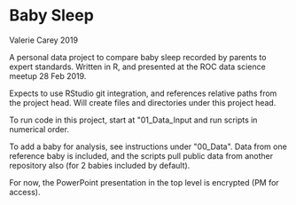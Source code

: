 # Baby Sleep

Valerie Carey 2019

A personal data project to compare baby sleep recorded by parents to expert standards.  Written in R, and presented at the ROC data science meetup 28 Feb 2019.

Expects to use RStudio git integration, and references relative paths from the project head.  Will create files and directories under this project head.

To run code in this project, start at "01_Data_Input and run scripts in numerical order.

To add a baby for analysis, see instructions under "00_Data".  Data from one reference baby is included, and the scripts pull public data from another repository also (for 2 babies included by default).  

For now, the PowerPoint presentation in the top level is encrypted (PM for access).
